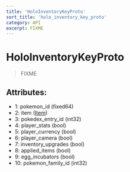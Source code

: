 ```yaml
---
title: 'HoloInventoryKeyProto'
sort_title: 'holo_inventory_key_proto'
category: API
excerpt: FIXME
---
```


# HoloInventoryKeyProto

> FIXME

## Attributes:

- 1: pokemon_id (fixed64)
- 2: item ([Item](../../enums/Item/))
- 3: pokedex_entry_id (int32)
- 4: player_stats (bool)
- 5: player_currency (bool)
- 6: player_camera (bool)
- 7: inventory_upgrades (bool)
- 8: applied_items (bool)
- 9: egg_incubators (bool)
- 10: pokemon_family_id (int32)

